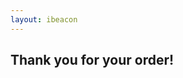 ```yaml
---
layout: ibeacon
---
```


## Thank you for your order!

<script>

function getCookie(cname)
{
var name = cname + "=";
var ca = document.cookie.split(';');
for(var i=0; i<ca.length; i++) 
  {
  var c = ca[i].trim();
  if (c.indexOf(name)==0) return c.substring(name.length,c.length);
  }
return "";
}

if(decodeURIComponent(getCookie("lastViewedItemForPurchase")).indexOf("RadBeacon Custom ID") >= 0)  { 
  var order_id = window.location.search.substring(window.location.search.indexOf('amznPmtsOrderIds=')).split("&")[0].replace("amznPmtsOrderIds=", "");
  window.location = 'https://docs.google.com/forms/d/1Y4eTiGJZCf41KQYstokpKl1cCOj71QtKy4Vcr5pUPk0/viewform?entry.1377170050='+order_id; 
}



</script>
